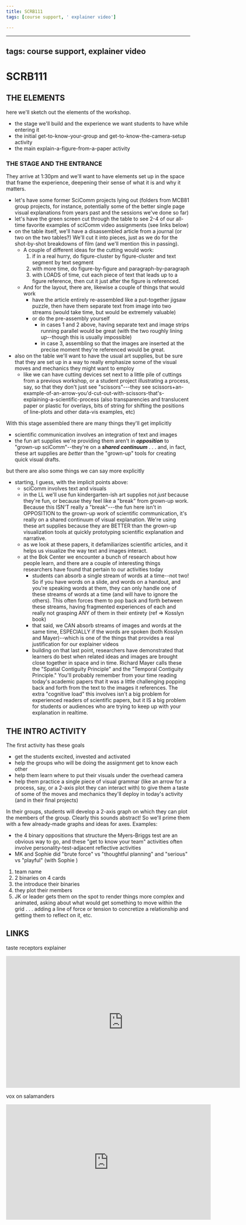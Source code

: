 ```yaml
---
title: SCRB111
tags: [course support, ' explainer video']

---
```


---
tags: course support, explainer video
---

# SCRB111 


## THE ELEMENTS

here we'll sketch out the elements of the workshop.
* the stage we'll build and the experience we want students to have while entering it
* the initial get-to-know-your-group and get-to-know-the-camera-setup activity
* the main explain-a-figure-from-a-paper activity

### THE STAGE AND THE ENTRANCE

They arrive at 1:30pm and we'll want to have elements set up in the space that frame the experience, deepening their sense of what it is and why it matters.
* let's have some former SciComm projects lying out (folders from MCB81 group projects, for instance, potentially some of the better single page visual explanations from years past and the sessions we've done so far)
* let's have the green screen cut through the table to see 2-4 of our all-time favorite examples of sciComm video assignments (see links below)
* on the table itself, we'll have a disassembled article from a journal (or two on the two tables?) We'll cut it into pieces, just as we do for the shot-by-shot breakdowns of film (and we'll mention this in passing). 
    * A couple of different ideas for the cutting would work:
        1. if in a real hurry, do figure-cluster by figure-cluster and text segment by text segment
        2. with more time, do figure-by-figure and paragraph-by-paragraph
        3. with LOADS of time, cut each piece of text that leads up to a figure reference, then cut it just after the figure is referenced.
    * And for the layout, there are, likewise a couple of things that would work
        * have the article entirely re-assembled like a put-together jigsaw puzzle, then have them separate text from image into two streams (would take time, but would be extremely valuable)
        * or do the pre-assembly yourself
            * in cases 1 and 2 above, having separate text and image strips running parallel would be great (with the two roughly lining up--though this is usually impossible)
            * in case 3, assembling so that the images are inserted at the precise moment they're referenced would be great.
* also on the table we'll want to have the usual art supplies, but be sure that they are set up in a way to really emphasize some of the visual moves and mechanics they might want to employ
    * like we can have cutting devices set next to a little pile of cuttings from a previous workshop, or a student project illustrating a process, say, so that they don't just see "scissors"---they see scissors+an-example-of-an-arrow-you'd-cut-out-with-scissors-that's-explaining-a-scientific-process (also transparencies and translucent paper or plastic for overlays, bits of string for shifting the positions of line-plots and other data-vis examples, etc)

With this stage assembled there are many things they'll get implicitly
* scientific communication involves an integration of text and images
* the fun art supplies we're providing them aren't in ***opposition*** to "grown-up sciComm"--they're on a ***shared continuum*** . . . and, in fact, these art supplies are *better* than the "grown-up" tools for creating quick visual drafts.

but there are also some things we can say more explicitly
* starting, I guess, with the implicit points above: 
    * sciComm involves text and visuals
    * in the LL we'll use fun kindergarten-ish art supplies not *just* because they're fun, or because they feel like a "break" from grown-up work. Because this ISN'T really a "break"---the fun here isn't in OPPOSITION to the grown-up work of scientific communication, it's really on a shared continuum of visual explanation. We're using these art supplies because they are BETTER than the grown-up visualization tools at quickly prototyping scientific explanation and narrative.
    * as we look at these papers, it defamiliarizes scientific articles, and it helps us visualize the way text and images interact.
    * at the Bok Center we encounter a bunch of research about how people learn, and there are a couple of interesting things researchers have found that pertain to our activities today
        * students can absorb a single stream of words at a time--not two! So if you have words on a slide, and words on a handout, and you're speaking words at them, they can only handle one of these streams of words at a time (and will have to ignore the others). This often forces them to pop back and forth between these streams, having fragmented experiences of each and really not grasping ANY of them in their entirety (ref => Kosslyn book)
        * that said, we CAN absorb streams of images and words at the same time, ESPECIALLY if the words are spoken (both Kosslyn and Mayer)--which is one of the things that provides a real justification for our explainer videos
        * building on that last point, researchers have demonstrated that learners do best when related ideas and images are brought close together in space and in time. Richard Mayer calls these the "Spatial Contiguity Principle" and the "Temporal Contiguity Principle." You'll probably remember from your time reading today's academic papers that it was a little challenging popping back and forth from the text to the images it references. The extra "cognitive load" this involves isn't a big problem for experienced readers of scientific papers, but it IS a big problem for students or audiences who are trying to keep up with your explanation in realtime.


## THE INTRO ACTIVITY

The first activity has these goals
* get the students excited, invested and activated
* help the groups who will be doing the assignment get to know each other
* help them learn where to put their visuals under the overhead camera
* help them practice a single piece of visual grammar (like an arrow for a process, say, or a 2-axis plot they can interact with) to give them a taste of some of the moves and mechanics they'll deploy in today's activity (and in their final projects)

In their groups, students will develop a 2-axis graph on which they can plot the members of the group. Clearly this sounds abstract! So we'll prime them with a few already-made graphs and ideas for axes. Examples:
* the 4 binary oppositions that structure the Myers-Briggs test are an obvious way to go, and these "get to know your team" activities often involve personality-test-adjacent reflective activities
* MK and Sophie did "brute force" vs "thoughtful planning" and "serious" vs "playful" (with Sophie )


1. team name
2. 2 binaries on 4 cards
3. the introduce their binaries
4. they plot their members
5. JK or leader gets them on the spot to render things more complex and animated, asking about what would get something to move within the grid . . . adding a line of force or tension to concretize a relationship and getting them to reflect on it, etc.

## LINKS

taste receptors explainer
<iframe title="vimeo-player" src="https://player.vimeo.com/video/225859223?h=2a94036ce3" width="640" height="360" frameborder="0" allowfullscreen></iframe>

vox on salamanders
<iframe width="560" height="315" src="https://www.youtube.com/embed/cnrSa18-onc" title="YouTube video player" frameborder="0" allow="accelerometer; autoplay; clipboard-write; encrypted-media; gyroscope; picture-in-picture" allowfullscreen></iframe>


